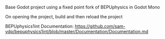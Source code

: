 Base Godot project using a fixed point fork of BEPUphysics in Godot Mono

On opening the project, build and then reload the project

BEPUphysics1int Documentation: https://github.com/sam-vdp/bepuphysics1int/blob/master/Documentation/Documentation.md
